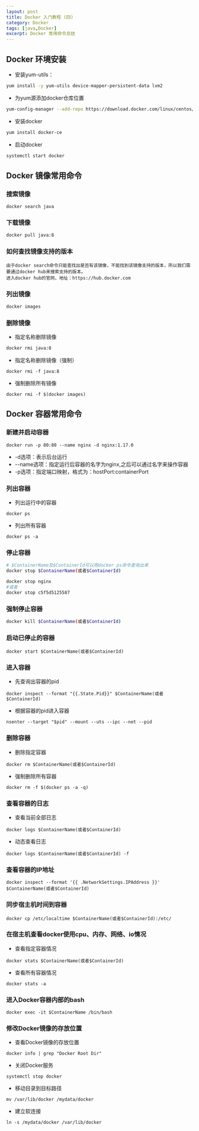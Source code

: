 ```yaml
---
layout: post
title: Docker 入门教程 (四)
category: Docker
tags: [java,Docker]
excerpt: Docker 常用命令总结
---
```


## Docker 环境安装
- 安装yum-utils：
```bash
yum install -y yum-utils device-mapper-persistent-data lvm2
```

- 为yum源添加docker仓库位置
```bash
yum-config-manager --add-repo https://download.docker.com/linux/centos/docker-ce.repo
```

- 安装docker
```bash
yum install docker-ce
```

- 启动docker
```bash
systemctl start docker
```

## Docker 镜像常用命令

### 搜索镜像
```
docker search java
```

### 下载镜像
```bash
docker pull java:8
```

### 如何查找镜像支持的版本
```
由于docker search命令只能查找出是否有该镜像，不能找到该镜像支持的版本，所以我们需要通过docker hub来搜索支持的版本。
进入docker hub的官网，地址：https://hub.docker.com
```

### 列出镜像
```bash
docker images
```

### 删除镜像

- 指定名称删除镜像
```bash
docker rmi java:8

```

- 指定名称删除镜像（强制）
```
docker rmi -f java:8
```

- 强制删除所有镜像
```
docker rmi -f $(docker images)
```

## Docker 容器常用命令

### 新建并启动容器
```
docker run -p 80:80 --name nginx -d nginx:1.17.0
```
- -d选项：表示后台运行
- --name选项：指定运行后容器的名字为nginx,之后可以通过名字来操作容器
- -p选项：指定端口映射，格式为：hostPort:containerPort

### 列出容器

- 列出运行中的容器
```
docker ps
```

- 列出所有容器
```
docker ps -a
```

### 停止容器
```bash
# $ContainerName及$ContainerId可以用docker ps命令查询出来
docker stop $ContainerName(或者$ContainerId)

docker stop nginx
#或者
docker stop c5f5d5125587
```

### 强制停止容器
```bash
docker kill $ContainerName(或者$ContainerId)
```

### 启动已停止的容器
```
docker start $ContainerName(或者$ContainerId)
```

### 进入容器

- 先查询出容器的pid
```
docker inspect --format "{{.State.Pid}}" $ContainerName(或者$ContainerId)
```

- 根据容器的pid进入容器
```
nsenter --target "$pid" --mount --uts --ipc --net --pid
```

### 删除容器

- 删除指定容器
```
docker rm $ContainerName(或者$ContainerId)
```

- 强制删除所有容器
```
docker rm -f $(docker ps -a -q)
```

### 查看容器的日志
- 查看当前全部日志
```
docker logs $ContainerName(或者$ContainerId)
```

- 动态查看日志
```
docker logs $ContainerName(或者$ContainerId) -f
```

### 查看容器的IP地址
```
docker inspect --format '{{ .NetworkSettings.IPAddress }}' $ContainerName(或者$ContainerId)

```

### 同步宿主机时间到容器
```
docker cp /etc/localtime $ContainerName(或者$ContainerId):/etc/

```

### 在宿主机查看docker使用cpu、内存、网络、io情况

- 查看指定容器情况
```
docker stats $ContainerName(或者$ContainerId)
```

- 查看所有容器情况
``` 
docker stats -a

```

### 进入Docker容器内部的bash
``` 
docker exec -it $ContainerName /bin/bash

```

### 修改Docker镜像的存放位置
- 查看Docker镜像的存放位置
```
docker info | grep "Docker Root Dir"
```

- 关闭Docker服务
```
systemctl stop docker

```

- 移动目录到目标路径
``` 
mv /var/lib/docker /mydata/docker
```

- 建立软连接
``` 
ln -s /mydata/docker /var/lib/docker

```